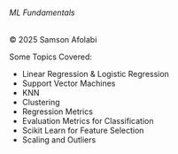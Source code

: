 ###### ML Fundamentals

© 2025 Samson Afolabi


Some Topics Covered:

- Linear Regression & Logistic Regression
- Support Vector Machines
- KNN
- Clustering
- Regression Metrics
- Evaluation Metrics for Classification
- Scikit Learn for Feature Selection
- Scaling and Outliers

